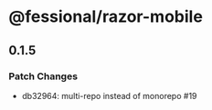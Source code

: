 # @fessional/razor-mobile

## 0.1.5

### Patch Changes

- db32964: multi-repo instead of monorepo #19
